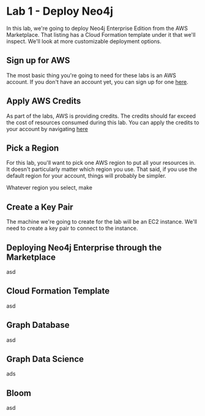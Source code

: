 # Lab 1 - Deploy Neo4j
In this lab, we're going to deploy Neo4j Enterprise Edition from the AWS Marketplace.  That listing has a Cloud Formation template under it that we'll inspect.  We'll look at more customizable deployment options.

## Sign up for AWS
The most basic thing you're going to need for these labs is an AWS account.  If you don't have an account yet, you can sign up for one [here](https://aws.amazon.com/).  

## Apply AWS Credits
As part of the labs, AWS is providing credits.  The credits should far exceed the cost of resources consumed during this lab.  You can apply the credits to your account by navigating [here](https://console.aws.amazon.com/billing/home?#/credits)

## Pick a Region
For this lab, you'll want to pick one AWS region to put all your resources in.  It doesn't particularly matter which region you use.  That said, if you use the default region for your account, things will probably be simpler.

Whatever region you select, make 
## Create a Key Pair
The machine we're going to create for the lab will be an EC2 instance.  We'll need to create a key pair to connect to the instance.  


## Deploying Neo4j Enterprise through the Marketplace
asd

## Cloud Formation Template
asd

## Graph Database
asd

## Graph Data Science
ads

## Bloom
asd